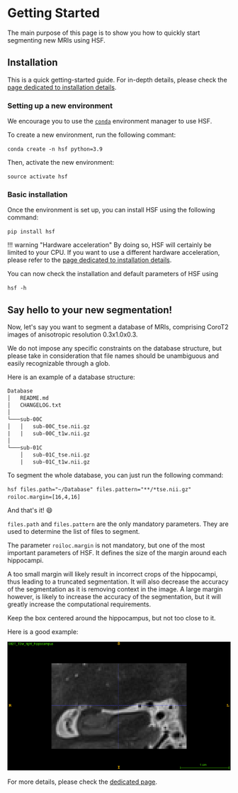 # Getting Started

The main purpose of this page is to show you how to quickly start
segmenting new MRIs using HSF.

## Installation

This is a quick getting-started guide. For in-depth details, please check
the [page dedicated to installation details](user-guide/installation.md).

### Setting up a new environment

We encourage you to use the [`conda`](https://conda.io/) environment manager
to use HSF.

To create a new environment, run the following commant:

`conda create -n hsf python=3.9`

Then, activate the new environment:

`source activate hsf`

### Basic installation

Once the environment is set up, you can install HSF using the following command:

`pip install hsf`

!!! warning "Hardware acceleration"
    By doing so, HSF will certainly be limited to your CPU.
    If you want to use a different hardware acceleration, please refer to the
    [page dedicated to installation details](user-guide/installation.md).

You can now check the installation and default parameters of HSF using

`hsf -h`

## Say hello to your new segmentation!

Now, let's say you want to segment a database of MRIs, comprising CoroT2 images
of anisotropic resolution 0.3x1.0x0.3.

We do not impose any specific constraints on the database structure, but
please take in consideration that file names should be unambiguous and easily recognizable
through a glob.

Here is an example of a database structure:

```
Database
│   README.md
│   CHANGELOG.txt    
│
└───sub-00C
│   │   sub-00C_tse.nii.gz
|   |   sub-00C_t1w.nii.gz
│   
└───sub-01C
    │   sub-01C_tse.nii.gz
    |   sub-01C_t1w.nii.gz
```

To segment the whole database, you can just run the following command:

`hsf files.path="~/Database" files.pattern="**/*tse.nii.gz" roiloc.margin=[16,4,16]`

And that's it! :smile:

`files.path` and `files.pattern` are the only mandatory parameters. They are used to
determine the list of files to segment.

The parameter `roiloc.margin` is not mandatory, but one of the most important parameters
of HSF. It defines the size of the margin around each hippocampi.

A too small margin will likely result in incorrect crops of the hippocampi, thus leading
to a truncated segmentation. It will also decrease the accuracy of the segmentation as
it is removing context in the image. A large margin however, is likely to increase the
accuracy of the segmentation, but it will greatly increase the computational requirements.

Keep the box centered around the hippocampus, but not too close to it.

Here is a good example:

![Sample hippocampus](docs/resources/sample_hippocampus.png)

For more details, please check the [dedicated page](user-guide/usage.md).
